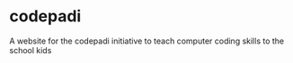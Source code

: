# codepadi
A website for the codepadi initiative to teach computer coding skills to the school kids
